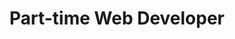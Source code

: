 ---
suppressed: true
title: "Part-time Web Developer"
begin: 2013-08-01
end: 2014-08-01
company: "CJR"
companyURL: "https://www.cjr.org.br/"
companyIcon:
  <svg xmlns="http://www.w3.org/2000/svg" width="16" height="11" fill="none" viewBox="0 0 16 11">
    <path fill="#013366" d="M4.073.82h-.118C3.616.83 3.27.866 2.93.954a3.868 3.868 0 0 0-1.683.914 3.9 3.9 0 0 0-.753.926c-.371.633-.521 1.373-.489 2.09a3.86 3.86 0 0 0 1.072 2.509h.001a3.627 3.627 0 0 0 1.63.979c.414.119.842.164 1.258.169h.003c.422 0 .852-.032 1.275-.12.5-.097.985-.273 1.433-.516l.142-.077V6.095l-.407.236c-.061.035-.113.068-.16.097-.08.05-.15.092-.232.133l-.005.002-.004.002a4.077 4.077 0 0 1-1.797.507h-.006a3.024 3.024 0 0 1-.85-.075h-.001a2.33 2.33 0 0 1-1.036-.54l-.002-.002a2.168 2.168 0 0 1-.631-.969 2.722 2.722 0 0 1-.084-1.181c.06-.43.25-.84.54-1.16l.002-.003c.33-.375.775-.643 1.258-.752.503-.116 1.039-.089 1.558.032.478.112.94.312 1.379.561l.403.229V1.67l.001-.179-.164-.07c-.778-.333-1.625-.586-2.505-.6h-.002Z"/>
    <path fill="#013366" d="M7.516.913h1.537v7.196c-.004.39-.018.808-.118 1.22-.05.212-.136.42-.26.607a1.927 1.927 0 0 1-.736.656h-.001a2.281 2.281 0 0 1-.972.232 2.546 2.546 0 0 1-.363-.022 8.666 8.666 0 0 0-.062-.007l-.197-.02-.04-.195a63.037 63.037 0 0 1-.114-.568l-.072-.367-.065-.321.328-.003h.129c.244 0 .44-.001.626-.064a.508.508 0 0 0 .288-.299c.024-.069.04-.147.052-.239.031-.23.035-.46.038-.708l.002-.134V.913Z"/>
    <path fill="#013366" fill-rule="evenodd" d="M10.086 8.19v.27h1.542V5.413c.2 0 .366.007.525.065.149.073.282.19.432.337.175.177.333.374.485.583l.003.004.004.005c.038.047.064.092.099.15l.066.109c.144.233.286.468.428.703.067.12.145.229.214.326h.001c.117.162.225.328.338.5.03.047.06.095.092.142l.08.12.144.002c.21.002.424.002.635.002H16v-.36l-.051-.071c-.066-.092-.131-.18-.194-.265a11.017 11.017 0 0 1-.337-.47c-.147-.221-.287-.448-.43-.679l-.06-.098c-.163-.263-.33-.53-.511-.79a4.558 4.558 0 0 0-.69-.817 1.949 1.949 0 0 0 .852-1.106 2.3 2.3 0 0 0 .092-.759 2.118 2.118 0 0 0-.307-1.074 2.107 2.107 0 0 0-.747-.706C13.15 1 12.618.916 12.124.912h-2.037V8.19Zm2.421-4.272a.704.704 0 0 0 .429-.27l.002-.002a.868.868 0 0 0 .16-.553v-.002c-.007-.255-.133-.496-.326-.616h-.002l-.002-.002c-.131-.084-.3-.118-.514-.141a6.68 6.68 0 0 0-.626-.027v1.67c.31.001.595 0 .876-.057h.004Z" clip-rule="evenodd"/>
  </svg>
info: "University of Brasilia"
stack:
  - "Javascript"
  - "jQuery"
  - "HTML"
  - "CSS"
  - "Bootstrap"
  - "PHP"
  - "Joomla"
design:
  - "Photoshop"
  - "Powerpoint Prototyping (yes)"
hiddenFromATS: true
hidden: true
---